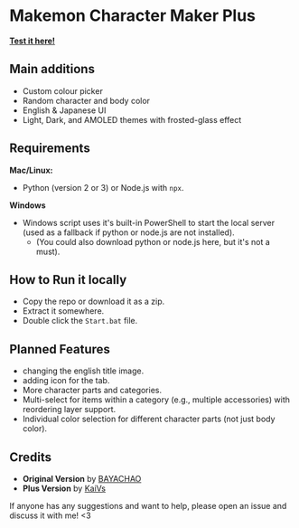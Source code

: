 # Makemon Character Maker Plus
[**Test it here!**](https://kaivster.github.io/Makemon-Character-Maker-plus/app/Makemon.html)

## Main additions

- Custom colour picker
- Random character and body color
- English & Japanese UI
- Light, Dark, and AMOLED themes with frosted-glass effect


## Requirements

**Mac/Linux:**

- Python (version 2 or 3) or Node.js with `npx`.

**Windows**

- Windows script uses it's built-in PowerShell to start the local server (used as a fallback if python or node.js are not installed).
  - (You could also download python or node.js here, but it's not a must).
 

## How to Run it locally
- Copy the repo or download it as a zip.
- Extract it somewhere.
- Double click the `Start.bat` file.


## Planned Features

- changing the english title image.
- adding icon for the tab.
- More character parts and categories.
- Multi-select for items within a category (e.g., multiple accessories) with reordering layer support.
- Individual color selection for different character parts (not just body color).


## Credits

- **Original Version** by [BAYACHAO](https://x.com/BAYACHAO)
- **Plus Version** by [KaiVs](https://x.com/KaiVster)


If anyone has any suggestions and want to help, please open an issue and discuss it with me! <3

